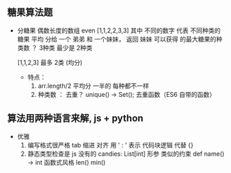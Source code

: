 ## 糖果算法题
  - 分糖果
    偶数长度的数组 even [1,1,2,2,3,3]
    其中 不同的数字 代表 不同种类的糖果
    平均 分给 一个 弟弟 和 一个妹妹， 返回 妹妹
    可以获得 的最大糖果的种类数 ？
    3种类
    最少是 2种类

    [1,1,2,3]
    最多 2类 (均分)

    - 特点：
      1. arr.length/2 平均分  一半的 每种都不一样
      2. 种类数  ： 去重？ unique() -> Set(); 去重函数（ES6 自带的函数）

## 算法用两种语言来解, js + python
  - 优雅
    1. 编写格式很严格
      tab 缩进  对齐  用 ' : ' 表示 代码块逻辑 代替 {}
    2. 静态类型检查是 js 没有的
      candies: List[int]  形参 类似的约束
      def name() -> int
      函数式风格  len() min() 